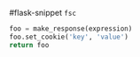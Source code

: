#flask-snippet
`fsc`

```py
foo = make_response(expression)
foo.set_cookie('key', 'value')
return foo
```